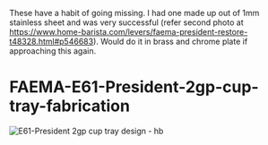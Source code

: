 These have a habit of going missing. I had one made up out of 1mm stainless sheet and was very successful (refer second photo at https://www.home-barista.com/levers/faema-president-restore-t48328.html#p546683). Would do it in brass and chrome plate if approaching this again.

# FAEMA-E61-President-2gp-cup-tray-fabrication
![E61-President 2gp cup tray design - hb](https://github.com/derekmccallum/FAEMA-E61-President-2gp-cup-tray-fabrication/assets/27998937/91467740-4a35-4b2c-953b-ce00f5884d8f)
